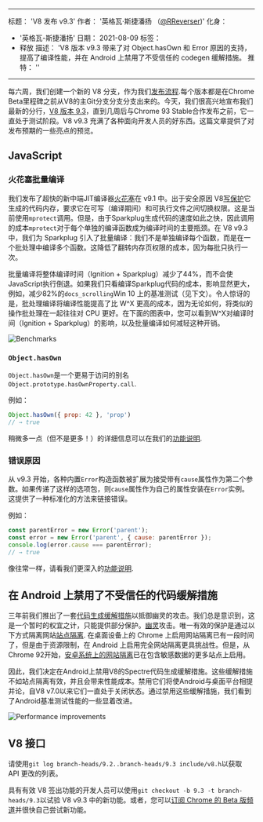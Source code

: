 ***

标题： 'V8 发布 v9.3'
作者： '英格瓦·斯捷潘扬 （[@RReverser](https://twitter.com/RReverser))'
化身：

*   '英格瓦-斯捷潘扬'
    日期： 2021-08-09
    标签：
*   释放
    描述： 'V8 版本 v9.3 带来了对 Object.hasOwn 和 Error 原因的支持，提高了编译性能，并在 Android 上禁用了不受信任的 codegen 缓解措施。
    推特： ''

***

每六周，我们创建一个新的 V8 分支，作为我们[发布流程](https://v8.dev/docs/release-process).每个版本都是在Chrome Beta里程碑之前从V8的主Git分支分支分支出来的。今天，我们很高兴地宣布我们最新的分行，[V8 版本 9.3](https://chromium.googlesource.com/v8/v8.git/+log/branch-heads/9.3)，直到几周后与Chrome 93 Stable合作发布之前，它一直处于测试阶段。V8 v9.3 充满了各种面向开发人员的好东西。这篇文章提供了对发布预期的一些亮点的预览。

## JavaScript

### 火花塞批量编译

我们发布了超快的新中端JIT编译器[火花塞](https://v8.dev/blog/sparkplug)在 v9.1 中。出于安全原因 V8[写保护](https://en.wikipedia.org/wiki/W%5EX)它生成的代码内存，要求它在可写（编译期间）和可执行文件之间切换权限。这是当前使用`mprotect`调用。但是，由于Sparkplug生成代码的速度如此之快，因此调用的成本`mprotect`对于每个单独的编译函数成为编译时间的主要瓶颈。在 V8 v9.3 中，我们为 Sparkplug 引入了批量编译：我们不是单独编译每个函数，而是在一个批处理中编译多个函数。这降低了翻转内存页权限的成本，因为每批只执行一次。

批量编译将整体编译时间（Ignition + Sparkplug）减少了44%，而不会使JavaScript执行倒退。如果我们只看编译Sparkplug代码的成本，影响显然更大，例如，减少82%的`docs_scrolling`Win 10 上的基准测试（见下文）。令人惊讶的是，批处理编译将编译性能提高了比 W^X 更高的成本，因为无论如何，将类似的操作批处理在一起往往对 CPU 更好。在下面的图表中，您可以看到W^X对编译时间（Ignition + Sparkplug）的影响，以及批量编译如何减轻这种开销。

![Benchmarks](../_img/v8-release-93/sparkplug.svg)

### `Object.hasOwn`

`Object.hasOwn`是一个更易于访问的别名`Object.prototype.hasOwnProperty.call`.

例如：

```javascript
Object.hasOwn({ prop: 42 }, 'prop')
// → true
```

稍微多一点（但不是更多！）的详细信息可以在我们的[功能说明](https://v8.dev/features/object-has-own).

### 错误原因

从 v9.3 开始，各种内置`Error`构造函数被扩展为接受带有`cause`属性作为第二个参数。如果传递了这样的选项包，则`cause`属性作为自己的属性安装在`Error`实例。这提供了一种标准化的方法来链接错误。

例如：

```javascript
const parentError = new Error('parent');
const error = new Error('parent', { cause: parentError });
console.log(error.cause === parentError);
// → true
```

像往常一样，请看我们更深入的[功能说明](https://v8.dev/features/error-cause).

## 在 Android 上禁用了不受信任的代码缓解措施

三年前我们推出了一套[代码生成缓解措施](https://v8.dev/blog/spectre)以抵御幽灵的攻击。我们总是意识到，这是一个暂时的权宜之计，只能提供部分保护。[幽灵](https://spectreattack.com/spectre.pdf)攻击。唯一有效的保护是通过以下方式隔离网站[站点隔离](https://blog.chromium.org/2021/03/mitigating-side-channel-attacks.html). 在桌面设备上的 Chrome 上启用网站隔离已有一段时间了，但是由于资源限制，在 Android 上启用完全网站隔离更具挑战性。但是，从Chrome 92开始，[安卓系统上的网站隔离](https://security.googleblog.com/2021/07/protecting-more-with-site-isolation.html)已在包含敏感数据的更多站点上启用。

因此，我们决定在Android上禁用V8的Spectre代码生成缓解措施。这些缓解措施不如站点隔离有效，并且会带来性能成本。禁用它们将使Android与桌面平台相提并论，自V8 v7.0以来它们一直处于关闭状态。通过禁用这些缓解措施，我们看到了Android基准测试性能的一些显着改进。

![Performance improvements](../_img/v8-release-93/code-mitigations.svg)

## V8 接口

请使用`git log branch-heads/9.2..branch-heads/9.3 include/v8.h`以获取 API 更改的列表。

具有有效 V8 签出功能的开发人员可以使用`git checkout -b 9.3 -t branch-heads/9.3`以试验 V8 v9.3 中的新功能。或者，您可以[订阅 Chrome 的 Beta 版频道](https://www.google.com/chrome/browser/beta.html)并很快自己尝试新功能。
